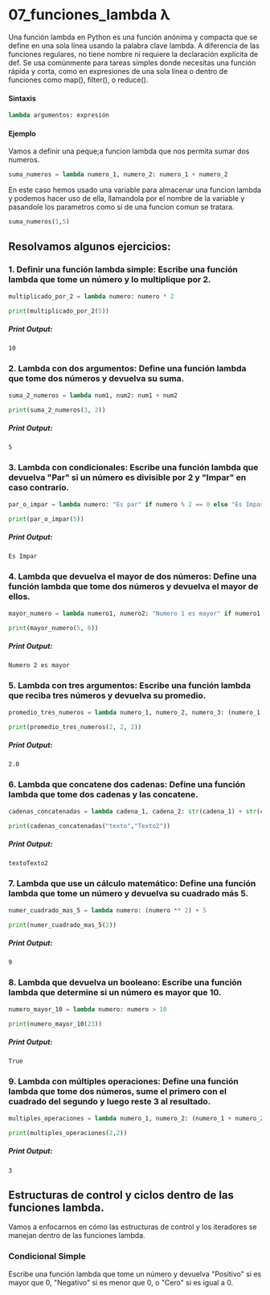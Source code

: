 # 07_funciones_lambda λ

Una función lambda en Python es una función anónima y compacta que se define en una sola línea usando la palabra clave lambda. A diferencia de las funciones regulares, no tiene nombre ni requiere la declaración explícita de def. Se usa comúnmente para tareas simples donde necesitas una función rápida y corta, como en expresiones de una sola línea o dentro de funciones como map(), filter(), o reduce().

#### Sintaxis
```python
lambda argumentos: expresión
```

#### Ejemplo

Vamos a definir una peque;a funcion lambda que nos permita sumar dos numeros.

```python
suma_numeros = lambda numero_1, numero_2: numero_1 + numero_2
```
En este caso hemos usado una variable para almacenar una funcion lambda y podemos hacer uso de ella, llamandola por el nombre de la variable y pasandole los parametros como si de una funcion comun se tratara.

```python
suma_numeros(1,5)
```

## Resolvamos algunos ejercicios:

### 1. Definir una función lambda simple: Escribe una función lambda que tome un número y lo multiplique por 2.

```python
multiplicado_por_2 = lambda numero: numero * 2

print(multiplicado_por_2(5))
```
##### Print Output:
    10

### 2. Lambda con dos argumentos: Define una función lambda que tome dos números y devuelva su suma.
```python
suma_2_numeros = lambda num1, num2: num1 + num2

print(suma_2_numeros(3, 2))
```
##### Print Output:
    5

### 3. Lambda con condicionales: Escribe una función lambda que devuelva "Par" si un número es divisible por 2 y "Impar" en caso contrario.

```python
par_o_impar = lambda numero: "Es par" if numero % 2 == 0 else "Es Impar"

print(par_o_impar(5))
```
##### Print Output:
    Es Impar

### 4. Lambda que devuelva el mayor de dos números: Define una función lambda que tome dos números y devuelva el mayor de ellos.
```python
mayor_numero = lambda numero1, numero2: "Numero 1 es mayor" if numero1 > numero2 else "Numero 2 es mayor"

print(mayor_numero(5, 6))
```
##### Print Output:
    Numero 2 es mayor

### 5. Lambda con tres argumentos: Escribe una función lambda que reciba tres números y devuelva su promedio.
```python
promedio_tres_numeros = lambda numero_1, numero_2, numero_3: (numero_1 + numero_2 + numero_3)/3

print(promedio_tres_numeros(2, 2, 2))
```
##### Print Output:
    2.0

### 6. Lambda que concatene dos cadenas: Define una función lambda que tome dos cadenas y las concatene.
```python
cadenas_concatenadas = lambda cadena_1, cadena_2: str(cadena_1) + str(cadena_2) 

print(cadenas_concatenadas("texto","Texto2"))
```
##### Print Output:
    textoTexto2

### 7. Lambda que use un cálculo matemático: Define una función lambda que tome un número y devuelva su cuadrado más 5.
```python
numer_cuadrado_mas_5 = lambda numero: (numero ** 2) + 5

print(numer_cuadrado_mas_5(2))
```
##### Print Output:
    9
### 8. Lambda que devuelva un booleano: Escribe una función lambda que determine si un número es mayor que 10.
```python
numero_mayor_10 = lambda numero: numero > 10

print(numero_mayor_10(23))
```
##### Print Output:
    True

### 9. Lambda con múltiples operaciones: Define una función lambda que tome dos números, sume el primero con el cuadrado del segundo y luego reste 3 al resultado.

```python
multiples_operaciones = lambda numero_1, numero_2: (numero_1 + numero_2 **2) - 3

print(multiples_operaciones(2,2))
```
##### Print Output:
    3

## Estructuras de control y ciclos dentro de las funciones lambda.
Vamos a enfocarnos en cómo las estructuras de control y los iteradores se manejan dentro de las funciones lambda.

### Condicional Simple
Escribe una función lambda que tome un número y devuelva "Positivo" si es mayor que 0, "Negativo" si es menor que 0, o "Cero" si es igual a 0.

